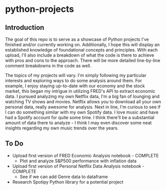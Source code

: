 # python-projects

## Introduction

The goal of this repo is to serve as a showcase of Python projects I've finished and/or currently working on. Additionally, I hope this will display an established knowledge of foundational concepts and principles. With each upload, I'll also include a breakdown of what the code is there to achieve with pros and cons to the approach. There will be more detailed line-by-line comment breakdowns in the code as well.

The topics of my projects will vary. I'm simply following my particular interests and exploring ways to do some analysis around them. For example, I enjoy staying up-to-date with our economy and the stock market, this began my intrigue in utilizing FRED's API to extract economic data. I pursued analyzing my own Netflix data, I'm a big fan of lounging and watching TV shows and movies. Netflix allows you to download all your own personal data, really awesome for analysis. Next in line, I'm curious to see if I can do something similar with my own Spotify data. I love music and have had a Spotify account for quite some time. I think there'll be a substantial amount of data there to analyze - I think I may even discover some neat insights regarding my own music trends over the years.

## To Do
- Upload first version of FRED Economic Analysis notebook - COMPLETE
    - Plot and analyze S&P500 performance with inflation data
- Upload first version of Personal Netflix Data Analysis notebook - COMPLETE
    - See if we can add Genre data to dataframe
- Research Spotipy Python library for a potential project

